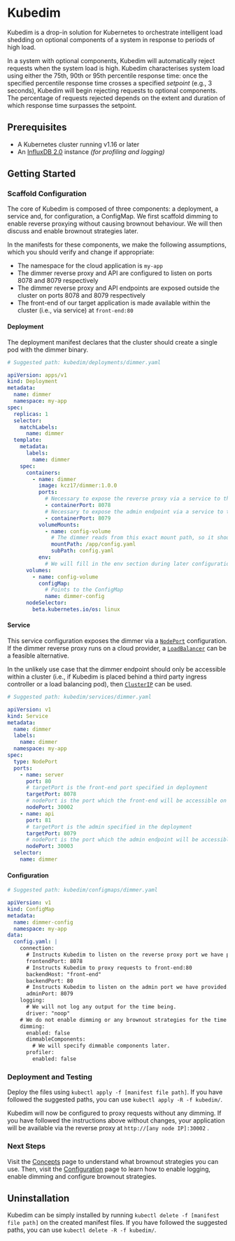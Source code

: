 # Kubedim

Kubedim is a drop-in solution for Kubernetes to orchestrate intelligent load
shedding on optional components of a system in response to periods of high load.

In a system with optional components, Kubedim will automatically reject requests
when the system load is high. Kubedim characterises system load using either the
75th, 90th or 95th percentile response time: once the specified percentile
response time crosses a specified _setpoint_ (e.g., 3 seconds), Kubedim will
begin rejecting requests to optional components. The percentage of requests
rejected depends on the extent and duration of which response time surpasses
the setpoint.

## Prerequisites

- A Kubernetes cluster running v1.16 or later
- An [InfluxDB 2.0](https://docs.influxdata.com/influxdb/v2.0/get-started/) instance _(for profiling and logging)_ 

## Getting Started

### Scaffold Configuration

The core of Kubedim is composed of three components: a deployment, a service 
and, for configuration, a ConfigMap. We first scaffold dimming to enable reverse
proxying without causing brownout behaviour. We will then discuss and enable
brownout strategies later.

In the manifests for these components, we make the following assumptions, which
you should verify and change if appropriate:

- The namespace for the cloud application is `my-app`
- The dimmer reverse proxy and API are configured to listen on ports 8078 and 
  8079 respectively
- The dimmer reverse proxy and API endpoints are exposed outside the cluster on
  ports 8078 and 8079 respectively
- The front-end of our target application is made available within the cluster
  (i.e., via service) at `front-end:80`

#### Deployment

The deployment manifest declares that the cluster should create a single pod
with the dimmer binary.

```yaml
# Suggested path: kubedim/deployments/dimmer.yaml

apiVersion: apps/v1
kind: Deployment
metadata:
  name: dimmer
  namespace: my-app
spec:
  replicas: 1
  selector:
    matchLabels:
      name: dimmer
  template:
    metadata:
      labels:
        name: dimmer
    spec:
      containers:
        - name: dimmer
          image: kcz17/dimmer:1.0.0
          ports:
            # Necessary to expose the reverse proxy via a service to the outside world
            - containerPort: 8078
            # Necessary to expose the admin endpoint via a service to the outside world
            - containerPort: 8079
          volumeMounts:
            - name: config-volume
              # The dimmer reads from this exact mount path, so it should not be changed
              mountPath: /app/config.yaml
              subPath: config.yaml
          env:
            # We will fill in the env section during later configuration steps
      volumes:
        - name: config-volume
          configMap:
            # Points to the ConfigMap
            name: dimmer-config
      nodeSelector:
        beta.kubernetes.io/os: linux
```

#### Service

This service configuration exposes the dimmer via a [`NodePort`](https://kubernetes.io/docs/concepts/services-networking/service/#nodeport)
configuration. If the dimmer reverse proxy runs on a cloud provider, a [`LoadBalancer`](https://kubernetes.io/docs/concepts/services-networking/service/#loadbalancer)
can be a feasible alternative.

In the unlikely use case that the dimmer endpoint should only be accessible
within a cluster (i.e., if Kubedim is placed behind a third party ingress
controller or a load balancing pod), then [`ClusterIP`](https://kubernetes.io/docs/concepts/services-networking/service/#publishing-services-service-types)
can be used.

```yaml
# Suggested path: kubedim/services/dimmer.yaml

apiVersion: v1
kind: Service
metadata:
  name: dimmer
  labels:
    name: dimmer
  namespace: my-app
spec:
  type: NodePort
  ports:
    - name: server
      port: 80
      # targetPort is the front-end port specified in deployment
      targetPort: 8078
      # nodePort is the port which the front-end will be accessible on via any node IP in the cluster
      nodePort: 30002
    - name: api
      port: 81
      # targetPort is the admin specified in the deployment
      targetPort: 8079
      # nodePort is the port which the admin endpoint will be accessible on in any node IP in the cluster
      nodePort: 30003
  selector:
    name: dimmer
```

#### Configuration

```yaml
# Suggested path: kubedim/configmaps/dimmer.yaml

apiVersion: v1
kind: ConfigMap
metadata:
  name: dimmer-config
  namespace: my-app
data:
  config.yaml: |
    connection:
      # Instructs Kubedim to listen on the reverse proxy port we have provided.
      frontendPort: 8078
      # Instructs Kubedim to proxy requests to front-end:80
      backendHost: "front-end"
      backendPort: 80
      # Instructs Kubedim to listen on the admin port we have provided.
      adminPort: 8079
    logging:
      # We will not log any output for the time being.
      driver: "noop"
    # We do not enable dimming or any brownout strategies for the time being.
    dimming:
      enabled: false
      dimmableComponents:
        # We will specify dimmable components later.
      profiler:
        enabled: false
```

### Deployment and Testing

Deploy the files using `kubectl apply -f [manifest file path]`. If you have
followed the suggested paths, you can use `kubectl apply -R -f kubedim/`.

Kubedim will now be configured to proxy requests without any dimming. If you have
followed the instructions above without changes, your application will be
available via the reverse proxy at `http://[any node IP]:30002` .

### Next Steps

Visit the [Concepts](concepts.md) page to understand what brownout strategies
you can use. Then, visit the [Configuration](configuration.md) page to learn how
to enable logging, enable dimming and configure brownout strategies.

## Uninstallation

Kubedim can be simply installed by running `kubectl delete -f [manifest file path]`
on the created manifest files. If you have followed the suggested paths, you can
use `kubectl delete -R -f kubedim/`.
